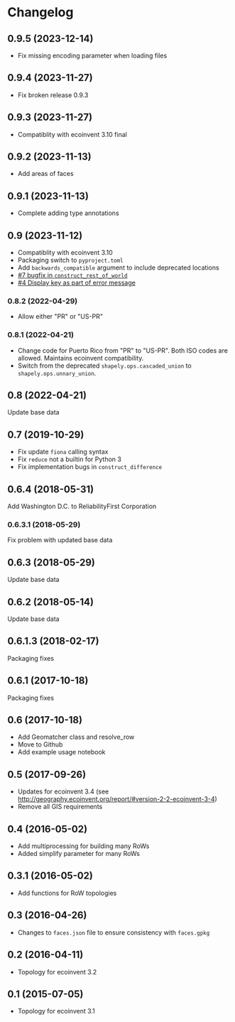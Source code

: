 # Changelog

## 0.9.5 (2023-12-14)

* Fix missing encoding parameter when loading files

## 0.9.4 (2023-11-27)

* Fix broken release 0.9.3

## 0.9.3 (2023-11-27)

* Compatiblity with ecoinvent 3.10 final

## 0.9.2 (2023-11-13)

* Add areas of faces

## 0.9.1 (2023-11-13)

* Complete adding type annotations

## 0.9 (2023-11-12)

* Compatiblity with ecoinvent 3.10
* Packaging switch to `pyproject.toml`
* Add `backwards_compatible` argument to include deprecated locations
* [#7 bugfix in `construct_rest_of_world`](https://github.com/ecoinvent/constructive_geometries/pull/7)
* [#4 Display key as part of error message](https://github.com/ecoinvent/constructive_geometries/pull/4)

### 0.8.2 (2022-04-29)

* Allow either "PR" or "US-PR"

### 0.8.1 (2022-04-21)

* Change code for Puerto Rico from "PR" to "US-PR". Both ISO codes are allowed. Maintains ecoinvent compatibility.
* Switch from the deprecated `shapely.ops.cascaded_union` to `shapely.ops.unnary_union`.

## 0.8 (2022-04-21)

Update base data

## 0.7 (2019-10-29)

* Fix update `fiona` calling syntax
* Fix `reduce` not a builtin for Python 3
* Fix implementation bugs in `construct_difference`

## 0.6.4 (2018-05-31)

Add Washington D.C. to ReliabilityFirst Corporation

### 0.6.3.1 (2018-05-29)

Fix problem with updated base data

## 0.6.3 (2018-05-29)

Update base data

## 0.6.2 (2018-05-14)

Update base data

## 0.6.1.3 (2018-02-17)

Packaging fixes

## 0.6.1 (2017-10-18)

Packaging fixes

## 0.6 (2017-10-18)

- Add Geomatcher class and resolve_row
- Move to Github
- Add example usage notebook

## 0.5 (2017-09-26)

- Updates for ecoinvent 3.4 (see http://geography.ecoinvent.org/report/#version-2-2-ecoinvent-3-4)
- Remove all GIS requirements

## 0.4 (2016-05-02)

- Add multiprocessing for building many RoWs
- Added simplify parameter for many RoWs

## 0.3.1 (2016-05-02)

- Add functions for RoW topologies

## 0.3 (2016-04-26)

- Changes to ``faces.json`` file to ensure consistency with ``faces.gpkg``

## 0.2 (2016-04-11)

- Topology for ecoinvent 3.2

## 0.1 (2015-07-05)

- Topology for ecoinvent 3.1

